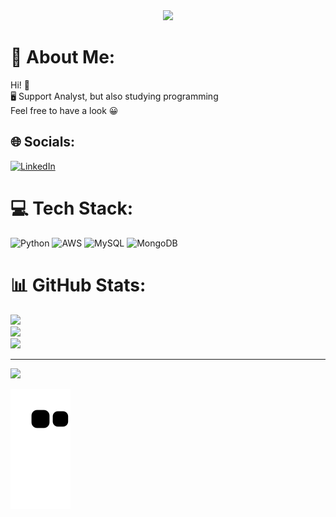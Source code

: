 <div align="center">
<img src="https://user-images.githubusercontent.com/82339446/200642884-ac5646ab-1b0a-4af0-a232-d81ff407c2c8.png" width="550px" />
</div>

# 💫 About Me:
Hi! 👋	<br>🖥️ Support Analyst, but also studying programming<br>Feel free to have a look 😀


## 🌐 Socials:
[![LinkedIn](https://img.shields.io/badge/LinkedIn-%230077B5.svg?logo=linkedin&logoColor=white)](https://linkedin.com/in/fernanda-florencio-dias-875b7a169/) 

# 💻 Tech Stack:
![Python](https://img.shields.io/badge/python-3670A0?style=for-the-badge&logo=python&logoColor=ffdd54) ![AWS](https://img.shields.io/badge/AWS-%23FF9900.svg?style=for-the-badge&logo=amazon-aws&logoColor=white) ![MySQL](https://img.shields.io/badge/mysql-%2300f.svg?style=for-the-badge&logo=mysql&logoColor=white) ![MongoDB](https://img.shields.io/badge/MongoDB-%234ea94b.svg?style=for-the-badge&logo=mongodb&logoColor=white)
# 📊 GitHub Stats:
![](https://github-readme-stats.vercel.app/api?username=Fefaw1&theme=radical&hide_border=true&include_all_commits=false&count_private=true)<br/>
![](https://github-readme-streak-stats.herokuapp.com/?user=Fefaw1&theme=radical&hide_border=true)<br/>
![](https://github-readme-stats.vercel.app/api/top-langs/?username=Fefaw1&theme=radical&hide_border=true&include_all_commits=false&count_private=true&layout=compact)

---
[![](https://visitcount.itsvg.in/api?id=Fefaw1&label=Profile%20Views&color=10&icon=0&pretty=true)](https://visitcount.itsvg.in)

 ![Snake animation](https://github.com/Fefaw1/Fefaw1/blob/output/github-contribution-grid-snake.svg)

